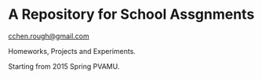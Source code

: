 # A Repository for School Assgnments

<cchen.rough@gmail.com>

Homeworks, Projects and Experiments.

Starting from 2015 Spring PVAMU.
